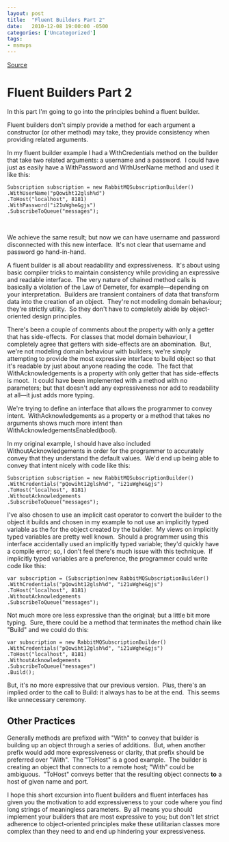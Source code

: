 ```yaml
---
layout: post
title:  "Fluent Builders Part 2"
date:   2010-12-08 19:00:00 -0500
categories: ['Uncategorized']
tags:
- msmvps
---
```

[Source](http://blogs.msmvps.com/peterritchie/2010/12/09/fluent-builders-part-2/ "Permalink to Fluent Builders Part 2")

# Fluent Builders Part 2

In this part I'm going to go into the principles behind a fluent builder.

Fluent builders don't simply provide a method for each argument a constructor (or other method) may take, they provide consistency when providing related arguments.

In my fluent builder example I had a WithCredentials method on the builder that take two related arguments: a username and a password.  I could have just as easily have a WithPassword and WithUserName method and used it like this:
    
    
    Subscription subscription = new RabbitMQSubscriptionBuilder()  
    .WithUserName("pQowiht12glsh%d")  
    .ToHost("localhost", 8181)  
    .WithPassword("i21uWghe&gjs")  
    .SubscribeToQueue("messages");  
    

 

We achieve the same result; but now we can have username and password disconnected with this new interface.  It's not clear that username and password go hand-in-hand.

A fluent builder is all about readability and expressiveness.  It's about using basic compiler tricks to maintain consistency while providing an expressive and readable interface.  The very nature of chained method calls is basically a violation of the Law of Demeter, for example—depending on your interpretation.  Builders are transient containers of data that transform data into the creation of an object.  They're not modeling domain behaviour; they're strictly utility.  So they don't have to completely abide by object-oriented design principles.

There's been a couple of comments about the property with only a getter that has side-effects.  For classes that model domain behaviour, I completely agree that getters with side-effects are an abomination.  But, we're not modeling domain behaviour with builders; we're simply attempting to provide the most expressive interface to build object so that it's readable by just about anyone reading the code.  The fact that WithAcknowledgements is a property with only getter that has side-effects is moot.  It could have been implemented with a method with no parameters; but that doesn't add any expressiveness nor add to readability at all—it just adds more typing.

We're trying to define an interface that allows the programmer to convey intent.  WithAcknowledgements as a property or a method that takes no arguments shows much more intent than WithAcknowledgementsEnabled(bool).

In my original example, I should have also included WithoutAcknowledgements in order for the programmer to accurately convey that they understand the default values.  We'd end up being able to convey that intent nicely with code like this:
    
    
    Subscription subscription = new RabbitMQSubscriptionBuilder()  
    .WithCredentials("pQowiht12glsh%d", "i21uWghe&gjs")  
    .ToHost("localhost", 8181)  
    .WithoutAcknowledgements  
    .SubscribeToQueue("messages");  
    

I've also chosen to use an implicit cast operator to convert the builder to the object it builds and chosen in my example to not use an implicitly typed variable as the for the object created by the builder.  My views on implicitly typed variables are pretty well known.  Should a programmer using this interface accidentally used an implicitly typed variable; they'd quickly have a compile error; so, I don't feel there's much issue with this technique.  If implicitly typed variables are a preference, the programmer could write code like this:
    
    
    var subscription = (Subscription)new RabbitMQSubscriptionBuilder()  
    .WithCredentials("pQowiht12glsh%d", "i21uWghe&gjs")  
    .ToHost("localhost", 8181)  
    .WithoutAcknowledgements  
    .SubscribeToQueue("messages");  
    

Not much more ore less expressive than the original; but a little bit more typing.  Sure, there could be a method that terminates the method chain like "Build" and we could do this:
    
    
    var subscription = new RabbitMQSubscriptionBuilder()  
    .WithCredentials("pQowiht12glsh%d", "i21uWghe&gjs")  
    .ToHost("localhost", 8181)  
    .WithoutAcknowledgements  
    .SubscribeToQueue("messages")  
    .Build();  
    

But, it's no more expressive that our previous version.  Plus, there's an implied order to the call to Build: it always has to be at the end.  This seems like unnecessary ceremony.

## Other Practices

Generally methods are prefixed with "With" to convey that builder is building up an object through a series of additions.  But, when another prefix would add more expressiveness or clarity, that prefix should be preferred over "With".  The "ToHost" is a good example.  The builder is creating an object that connects to a remote host; "With" could be ambiguous.  "ToHost" conveys better that the resulting object connects **to** a host of given name and port.

I hope this short excursion into fluent builders and fluent interfaces has given you the motivation to add expressiveness to your code where you find long strings of meaningless parameters.  By all means you should implement your builders that are most expressive to you; but don't let strict adherence to object-oriented principles make these utilitarian classes more complex than they need to and end up hindering your expressiveness.


